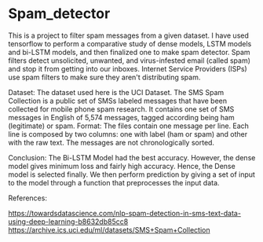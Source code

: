# Spam_detector
This is a project to filter spam messages from a given dataset. I have used tensorflow to perform a comparative
study of dense models, LSTM models and bi-LSTM models, and then finalized one to make spam detector.
Spam filters detect unsolicited, unwanted, and virus-infested email (called spam) and stop it from getting into our
inboxes. Internet Service Providers (ISPs) use spam filters to make sure they aren't distributing spam.

Dataset:
The dataset used here is the UCI Dataset. The SMS Spam Collection is a public set of SMSs labeled messages that have been
collected for mobile phone spam research. It contains one set of SMS messages in English of 5,574 messages,
tagged according being ham (legitimate) or spam.
Format: The files contain one message per line. Each line is composed by two columns: one with label (ham or
spam) and other with the raw text. The messages are not chronologically sorted.

Conclusion:
The Bi-LSTM Model had the best accuracy.
However, the dense model gives minimum loss and fairly high accuracy. Hence, the Dense model is selected
finally. We then perform prediction by giving a set of input to the model through a function that preprocesses the
input data.


References:

https://towardsdatascience.com/nlp-spam-detection-in-sms-text-data-using-deep-learning-b8632db85cc8
https://archive.ics.uci.edu/ml/datasets/SMS+Spam+Collection
